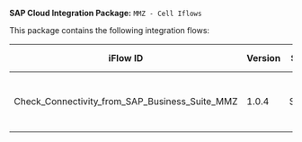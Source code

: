 **SAP Cloud Integration Package:** `MMZ - Cell Iflows`

This package contains the following integration flows:
<!-- IFLOW_TABLE_START -->
| iFlow ID      | Version | Sender        | Receiver      | Description                        | Details Link |
| ------------- | ------- | ------------- | ------------- | ---------------------------------- | ------------ |
| Check_Connectivity_from_SAP_Business_Suite_MMZ | 1.0.4 | SAPERP | SAPCloudforCustomer | Check Connectivity with SAP Business Suite | [View Details](Check_Connectivity_from_SAP_Business_Suite_MMZ-1.0.4/readme.md) |
<!-- IFLOW_TABLE_END -->

